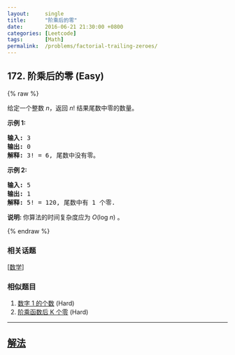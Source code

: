 ```yaml
---
layout:     single
title:      "阶乘后的零"
date:       2016-06-21 21:30:00 +0800
categories: [Leetcode]
tags:       [Math]
permalink:  /problems/factorial-trailing-zeroes/
---
```


## 172. 阶乘后的零 (Easy)

{% raw %}

<p>给定一个整数 <em>n</em>，返回 <em>n</em>! 结果尾数中零的数量。</p>

<p><strong>示例 1:</strong></p>

<pre><strong>输入:</strong> 3
<strong>输出:</strong> 0
<strong>解释:</strong>&nbsp;3! = 6, 尾数中没有零。</pre>

<p><strong>示例&nbsp;2:</strong></p>

<pre><strong>输入:</strong> 5
<strong>输出:</strong> 1
<strong>解释:</strong>&nbsp;5! = 120, 尾数中有 1 个零.</pre>

<p><strong>说明: </strong>你算法的时间复杂度应为&nbsp;<em>O</em>(log&nbsp;<em>n</em>)<em>&nbsp;</em>。</p>

{% endraw %}

### 相关话题
  [[数学](https://github.com/awesee/leetcode/tree/main/tag/math/README.md)]

### 相似题目
  1. [数字 1 的个数](/problems/number-of-digit-one) (Hard)
  1. [阶乘函数后 K 个零](/problems/preimage-size-of-factorial-zeroes-function) (Hard)

---

## [解法](https://github.com/awesee/leetcode/tree/main/problems/factorial-trailing-zeroes)
